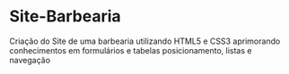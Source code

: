 # Site-Barbearia

Criação do Site de uma barbearia utilizando HTML5 e CSS3
aprimorando conhecimentos em formulários e tabelas
posicionamento, listas e navegação
